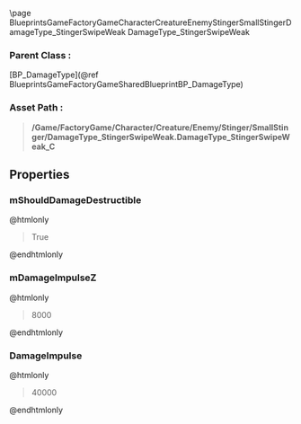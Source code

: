 \page BlueprintsGameFactoryGameCharacterCreatureEnemyStingerSmallStingerDamageType_StingerSwipeWeak DamageType_StingerSwipeWeak
### Parent Class :
[BP_DamageType](@ref BlueprintsGameFactoryGameSharedBlueprintBP_DamageType)
### Asset Path :
<b><blockquote>/Game/FactoryGame/Character/Creature/Enemy/Stinger/SmallStinger/DamageType_StingerSwipeWeak.DamageType_StingerSwipeWeak_C</blockquote></b>
## Properties

### mShouldDamageDestructible
@htmlonly
<blockquote>True</blockquote>
@endhtmlonly

### mDamageImpulseZ
@htmlonly
<blockquote>8000</blockquote>
@endhtmlonly

### DamageImpulse
@htmlonly
<blockquote>40000</blockquote>
@endhtmlonly

